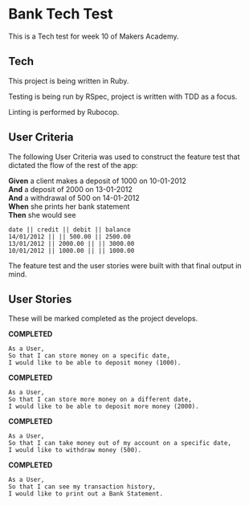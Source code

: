 # Bank Tech Test

This is a Tech test for week 10 of Makers Academy.

## Tech

This project is being written in Ruby.

Testing is being run by RSpec, project is written with TDD as a focus.

Linting is performed by Rubocop.

## User Criteria

The following User Criteria was used to construct the feature test that dictated the flow of the rest of the app:

**Given** a client makes a deposit of 1000 on 10-01-2012  
**And** a deposit of 2000 on 13-01-2012  
**And** a withdrawal of 500 on 14-01-2012  
**When** she prints her bank statement  
**Then** she would see

```
date || credit || debit || balance
14/01/2012 || || 500.00 || 2500.00
13/01/2012 || 2000.00 || || 3000.00
10/01/2012 || 1000.00 || || 1000.00
```
The feature test and the user stories were built with that final output in mind.

## User Stories

These will be marked completed as the project develops.

**COMPLETED**
```
As a User,
So that I can store money on a specific date,
I would like to be able to deposit money (1000).
```
**COMPLETED**
```
As a User,
So that I can store more money on a different date,
I would like to be able to deposit more money (2000).
```
**COMPLETED**
```
As a User,
So that I can take money out of my account on a specific date,
I would like to withdraw money (500).
```
**COMPLETED**
```
As a User,
So that I can see my transaction history,
I would like to print out a Bank Statement.
```

